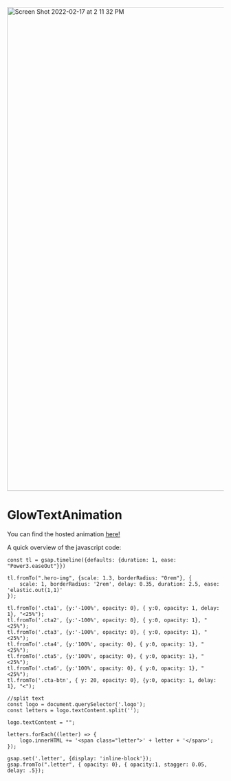 
<img width="1126" alt="Screen Shot 2022-02-17 at 2 11 32 PM" src="https://user-images.githubusercontent.com/92756383/154563219-62959f44-0299-4bbe-8dc2-2994e0c44e65.png">

# GlowTextAnimation


You can find the hosted animation [here!](https://glowanim.netlify.app/)

A quick overview of the javascript code:
```
const tl = gsap.timeline({defaults: {duration: 1, ease: "Power3.easeOut"}})

tl.fromTo(".hero-img", {scale: 1.3, borderRadius: "0rem"}, {
    scale: 1, borderRadius: '2rem', delay: 0.35, duration: 2.5, ease: 'elastic.out(1,1)' 
});

tl.fromTo('.cta1', {y:'-100%', opacity: 0}, { y:0, opacity: 1, delay: 1}, "<25%");
tl.fromTo('.cta2', {y:'-100%', opacity: 0}, { y:0, opacity: 1}, "<25%");
tl.fromTo('.cta3', {y:'-100%', opacity: 0}, { y:0, opacity: 1}, "<25%");
tl.fromTo('.cta4', {y:'100%', opacity: 0}, { y:0, opacity: 1}, "<25%");
tl.fromTo('.cta5', {y:'100%', opacity: 0}, { y:0, opacity: 1}, "<25%");
tl.fromTo('.cta6', {y:'100%', opacity: 0}, { y:0, opacity: 1}, "<25%");
tl.fromTo('.cta-btn', { y: 20, opacity: 0}, {y:0, opacity: 1, delay: 1}, "<");

//split text
const logo = document.querySelector('.logo');
const letters = logo.textContent.split('');

logo.textContent = "";

letters.forEach((letter) => {
    logo.innerHTML += '<span class="letter">' + letter + '</span>';
});

gsap.set('.letter', {display: 'inline-block'});
gsap.fromTo(".letter", { opacity: 0}, { opacity:1, stagger: 0.05, delay: .5});


```

